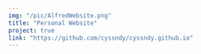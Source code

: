 ```yaml
---
img: "/pic/AlfredWebsite.png"
title: "Personal Website"
project: true
link: "https://github.com/cyssndy/cyssndy.github.io"
---
```

